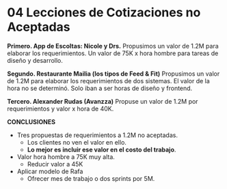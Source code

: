 # 04 Lecciones de Cotizaciones no Aceptadas
**Primero. App de Escoltas: Nicole y Drs.**
Propusimos un valor de 1.2M para elaborar los requerimientos. Un valor de 75K x hora hombre para tareas de diseño y desarrollo.

**Segundo. Restaurante Mailia (los tipos de Feed & Fit)**
Propusimos un valor de 1.2M para elaborar los requerimientos de dos sistemas. El valor de la hora no se determinó. Solo iban a ser horas de diseño y frontend.

**Tercero. Alexander Rudas (Avanzza)**
Propuse un valor de 1.2M por requerimientos y valor x hora de 40K.

**CONCLUSIONES**

- Tres propuestas de requerimientos a 1.2M no aceptadas.
    - Los clientes no ven el valor en ello.
    - **Lo mejor es incluir ese valor en el costo del trabajo**.
- Valor hora hombre a 75K muy alta.
    - Reducir valor a 45K
- Aplicar modelo de Rafa
    - Ofrecer mes de trabajo o dos sprints por 5M.

